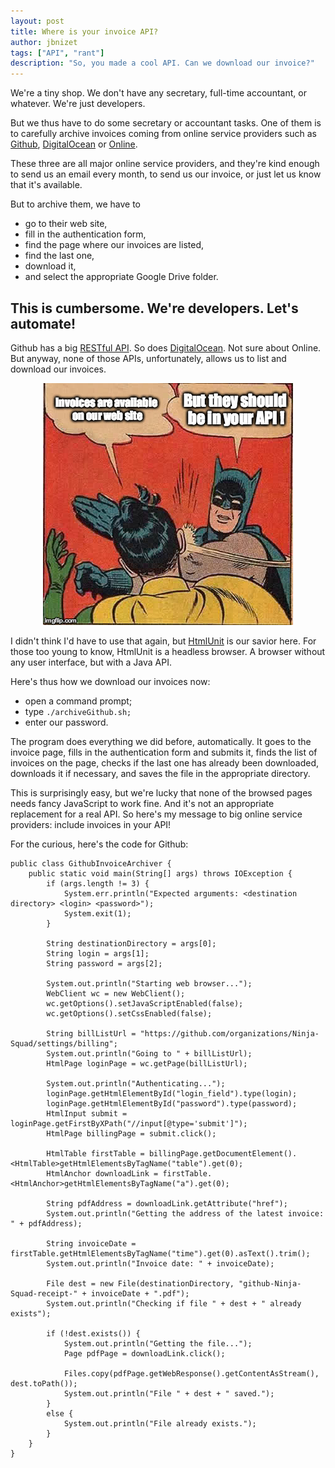 ```yaml
---
layout: post
title: Where is your invoice API?
author: jbnizet
tags: ["API", "rant"]
description: "So, you made a cool API. Can we download our invoice?"
---
```


We're a tiny shop. We don't have any secretary, full-time accountant, or whatever. We're just developers.

But we thus have to do some secretary or accountant tasks. One of them is to carefully archive invoices coming from online service providers such as [Github](https://github.com/), [DigitalOcean](https://www.digitalocean.com/) or [Online](https://www.online.net/fr).

These three are all major online service providers, and they're kind enough to send us an email every month, to send us our invoice, or just let us know that it's available.

But to archive them, we have to 

 - go to their web site, 
 - fill in the authentication form, 
 - find the page where our invoices are listed, 
 - find the last one, 
 - download it, 
 - and select the appropriate Google Drive folder. 

## This is cumbersome. We're developers. Let's automate! 

Github has a big [RESTful API](https://developer.github.com/v3/). So does [DigitalOcean](https://developers.digitalocean.com/documentation/v2/#account). Not sure about Online. But anyway, none of those APIs, unfortunately, allows us to list and download our invoices. 

<p style="text-align: center;">
    <img src="/assets/images/2015-12-14/invoice-api-meme.jpg" alt="Why can't we download our invoices using your API?"/>
</p>

I didn't think I'd have to use that again, but [HtmlUnit](http://htmlunit.sourceforge.net/) is our savior here. For those too young to know, HtmlUnit is a headless browser. A browser without any user interface, but with a Java API. 

Here's thus how we download our invoices now: 

 - open a command prompt;
 - type `./archiveGithub.sh;`
 - enter our password.

The program does everything we did before, automatically. It goes to the invoice page, fills in the authentication form and submits it, finds the list of invoices on the page, checks if the last one has already been downloaded, downloads it if necessary, and saves the file in the appropriate directory.

This is surprisingly easy, but we're lucky that none of the browsed pages needs fancy JavaScript to work fine. And it's not an appropriate replacement for a real API. So here's my message to big online service providers: include invoices in your API!

For the curious, here's the code for Github:

    public class GithubInvoiceArchiver {
        public static void main(String[] args) throws IOException {
            if (args.length != 3) {
                System.err.println("Expected arguments: <destination directory> <login> <password>");
                System.exit(1);
            }

            String destinationDirectory = args[0];
            String login = args[1];
            String password = args[2];

            System.out.println("Starting web browser...");
            WebClient wc = new WebClient();
            wc.getOptions().setJavaScriptEnabled(false);
            wc.getOptions().setCssEnabled(false);

            String billListUrl = "https://github.com/organizations/Ninja-Squad/settings/billing";
            System.out.println("Going to " + billListUrl);
            HtmlPage loginPage = wc.getPage(billListUrl);

            System.out.println("Authenticating...");
            loginPage.getHtmlElementById("login_field").type(login);
            loginPage.getHtmlElementById("password").type(password);
            HtmlInput submit = loginPage.getFirstByXPath("//input[@type='submit']");
            HtmlPage billingPage = submit.click();

            HtmlTable firstTable = billingPage.getDocumentElement().<HtmlTable>getHtmlElementsByTagName("table").get(0);
            HtmlAnchor downloadLink = firstTable.<HtmlAnchor>getHtmlElementsByTagName("a").get(0);

            String pdfAddress = downloadLink.getAttribute("href");
            System.out.println("Getting the address of the latest invoice: " + pdfAddress);

            String invoiceDate = firstTable.getHtmlElementsByTagName("time").get(0).asText().trim();
            System.out.println("Invoice date: " + invoiceDate);

            File dest = new File(destinationDirectory, "github-Ninja-Squad-receipt-" + invoiceDate + ".pdf");
            System.out.println("Checking if file " + dest + " already exists");

            if (!dest.exists()) {
                System.out.println("Getting the file...");
                Page pdfPage = downloadLink.click();

                Files.copy(pdfPage.getWebResponse().getContentAsStream(), dest.toPath());
                System.out.println("File " + dest + " saved.");
            }
            else {
                System.out.println("File already exists.");
            }
        }
    }
